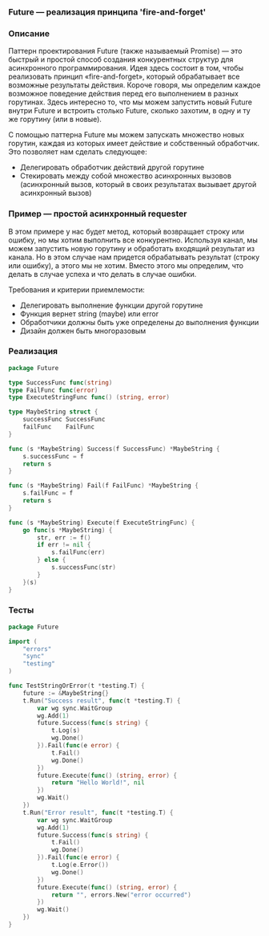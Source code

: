 ### Future — реализация принципа 'fire-and-forget'

### Описание

Паттерн проектирования Future (также называемый Promise) — это быстрый и простой способ создания конкурентных структур для асинхронного программирования. Идея здесь состоит в том, чтобы реализовать принцип «fire-and-forget», который обрабатывает все возможные результаты действия.
Короче говоря, мы определим каждое возможное поведение действия перед его выполнением в разных горутинах. Здесь интересно то, что мы можем запустить новый Future внутри Future и встроить столько Future, сколько захотим, в одну и ту же горутину (или в новые).

С помощью паттерна Future мы можем запускать множество новых горутин, каждая из которых имеет действие и собственный обработчик. Это позволяет нам сделать следующее:
* Делегировать обработчик действий другой горутине
* Стекировать между собой множество асинхронных вызовов (асинхронный вызов, который в своих результатах вызывает другой асинхронный вызов)

### Пример — простой асинхронный requester
В этом примере у нас будет метод, который возвращает строку или ошибку, но мы хотим выполнить все конкурентно. Используя канал, мы можем запустить новую горутину и обработать входящий результат из канала.
Но в этом случае нам придется обрабатывать результат (строку или ошибку), а этого мы не хотим. Вместо этого мы определим, что делать в случае успеха и что делать в случае ошибки.

Требования и критерии приемлемости:
* Делегировать выполнение функции другой горутине
* Функция вернет string (maybe) или error
* Обработчики должны быть уже определены до выполнения функции
* Дизайн должен быть многоразовым

### Реализация
```go
package Future

type SuccessFunc func(string)
type FailFunc func(error)
type ExecuteStringFunc func() (string, error)

type MaybeString struct {
	successFunc SuccessFunc
	failFunc    FailFunc
}

func (s *MaybeString) Success(f SuccessFunc) *MaybeString {
	s.successFunc = f
	return s
}

func (s *MaybeString) Fail(f FailFunc) *MaybeString {
	s.failFunc = f
	return s
}

func (s *MaybeString) Execute(f ExecuteStringFunc) {
	go func(s *MaybeString) {
		str, err := f()
		if err != nil {
			s.failFunc(err)
		} else {
			s.successFunc(str)
		}
	}(s)
}
```

### Тесты
```go
package Future

import (
	"errors"
	"sync"
	"testing"
)

func TestStringOrError(t *testing.T) {
	future := &MaybeString{}
	t.Run("Success result", func(t *testing.T) {
		var wg sync.WaitGroup
		wg.Add(1)
		future.Success(func(s string) {
			t.Log(s)
			wg.Done()
		}).Fail(func(e error) {
			t.Fail()
			wg.Done()
		})
		future.Execute(func() (string, error) {
			return "Hello World!", nil
		})
		wg.Wait()
	})
	t.Run("Error result", func(t *testing.T) {
		var wg sync.WaitGroup
		wg.Add(1)
		future.Success(func(s string) {
			t.Fail()
			wg.Done()
		}).Fail(func(e error) {
			t.Log(e.Error())
			wg.Done()
		})
		future.Execute(func() (string, error) {
			return "", errors.New("error occurred")
		})
		wg.Wait()
	})
}
```